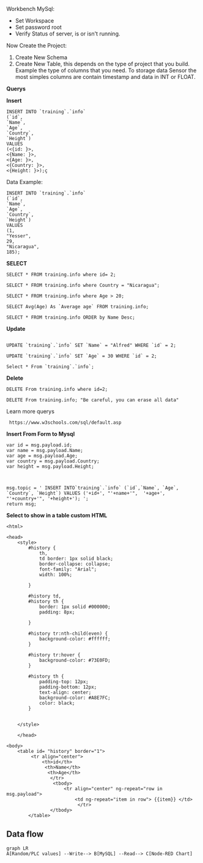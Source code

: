 Workbench MySql:
- Set Workspace
- Set password root
- Verify Status of server, is or isn't running. 

Now Create the Project:

1. Create New Schema
2. Create New Table, this depends on the type of project that you build.
Example the type of columns that you need. 
To storage data Sensor the most simples columns are contain timestamp and data in INT or FLOAT.

**Querys**

**Insert**

 ```
INSERT INTO `training`.`info`
(`id`,
`Name`,
`Age`,
`Country`,
`Height`)
VALUES
(<{id: }>,
<{Name: }>,
<{Age: }>,
<{Country: }>,
<{Height: }>);ç

 ```

 Data Example: 

 ```
INSERT INTO `training`.`info`
(`id`,
`Name`,
`Age`,
`Country`,
`Height`)
VALUES
(1,
"Yesser",
29,
"Nicaragua",
185);
 ```

 **SELECT**

 ```
SELECT * FROM training.info where id= 2;

SELECT * FROM training.info where Country = "Nicaragua";

SELECT * FROM training.info where Age > 20;
 
SELECT Avg(Age) As `Average age` FROM training.info;

SELECT * FROM training.info ORDER by Name Desc;
 ```

**Update**

```

UPDATE `training`.`info` SET `Name` = "Alfred" WHERE `id` = 2;

UPDATE `training`.`info` SET `Age` = 30 WHERE `id` = 2;

Select * From `training`.`info`;

``` 

**Delete**

```
DELETE From training.info where id=2;

DELETE From training.info; "Be careful, you can erase all data"
```
Learn more querys

` https://www.w3schools.com/sql/default.asp`

**Insert From Form to Mysql**

```
var id = msg.payload.id;
var name = msg.payload.Name;
var age = msg.payload.Age;
var country = msg.payload.Country;
var height = msg.payload.Height;



msg.topic = ' INSERT INTO`training`.`info` (`id`,`Name`, `Age`, `Country`, `Height`) VALUES ('+id+', "'+name+'",  '+age+', "'+country+'", '+height+'); ';
return msg;
```

**Select to show in a table custom HTML**

```
<html>

<head> 
    <style>
        #history {
            th,
            td border: 1px solid black;
            border-collapse: collapse;
            font-family: "Arial";
            width: 100%;
            
        }

        #history td,
        #history th {
            border: 1px solid #000000;
            padding: 8px;
            
        }

        #history tr:nth-child(even) {
            background-color: #ffffff;
        }

        #history tr:hover {
            background-color: #73E0FD;
        }

        #history th {
            padding-top: 12px;
            padding-bottom: 12px;
            text-align: center;
            background-color: #A8E7FC;
            color: black;
        }


    </style>
    
    </head>

<body>
    <table id= "history" border="1">
         <tr align="center">
             <th>id</th>
              <th>Name</th>
               <th>Age</th>
                </tr>
                 <tbody>
                     <tr align="center" ng-repeat="row in msg.payload">
                         <td ng-repeat="item in row"> {{item}} </td>
                          </tr>
                </tbody>
        </table>
```


## Data flow
```mermaid
graph LR
A[Random/PLC values] --Write--> B[MySQL] --Read--> C[Node-RED Chart] 
```